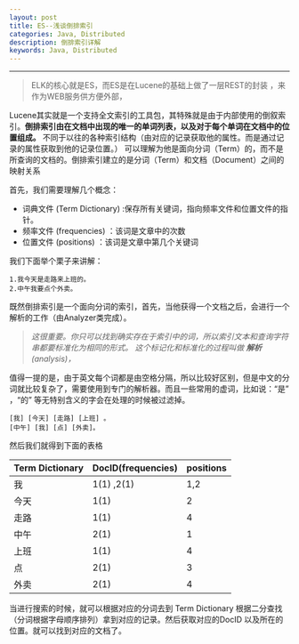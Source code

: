 ```yaml
---
layout: post
title: ES--浅谈倒排索引
categories: Java, Distributed
description: 倒排索引详解
keywords: Java, Distributed
---
```

---
> ELK的核心就是ES，而ES是在Lucene的基础上做了一层REST的封装 ，来作为WEB服务供方便外部，

Lucene其实就是一个支持全文索引的工具包，其特殊就是由于内部使用的倒叙索引。__倒排索引由在文档中出现的唯一的单词列表，以及对于每个单词在文档中的位置组成。__ 不同于以往的各种索引结构（由对应的记录获取他的属性。而是通过记录的属性获取到他的记录位置。）
可以理解为他是面向分词（Term）的，而不是所查询的文档的。倒排索引建立的是分词（Term）和文档（Document）之间的映射关系

首先，我们需要理解几个概念：
* 词典文件 (Term Dictionary) :保存所有关键词，指向频率文件和位置文件的指针。
* 频率文件 (frequencies) ：该词是文章中的次数
* 位置文件 (positions) ：该词是文章中第几个关键词

我们下面举个栗子来讲解：

    1.我今天是走路来上班的。
    2.中午我要点个外卖。
    
既然倒排索引是一个面向分词的索引，首先，当他获得一个文档之后，会进行一个解析的工作（由Analyzer类完成）。
> _这很重要。你只可以找到确实存在于索引中的词，所以索引文本和查询字符串都要标准化为相同的形式。
这个标记化和标准化的过程叫做 __解析__ (analysis)，_


值得一提的是，由于英文每个词都是由空格分隔，所以比较好区别，但是中文的分词就比较复杂了，需要使用到专门的解析器。而且一些常用的虚词，比如说：“是” ，“的” 等无特别含义的字会在处理的时候被过滤掉。

    [我] [今天] [走路] [上班] 。
    [中午] [我] [点] [外卖]。
然后我们就得到下面的表格

| Term Dictionary  | DocID(frequencies) | positions 
| ----- | :------  | :------- |
| 我     | 1(1) ,2(1)  | 1,2         | 
| 今天     | 1(1)      | 2         | 
| 走路     | 1(1)      | 4         | 
| 中午     | 2(1)      | 1         | 
| 上班     | 1(1)      | 4         | 
| 点     | 2(1)      | 3         | 
| 外卖     | 2(1)      | 4        | 

当进行搜索的时候，就可以根据对应的分词去到 Term Dictionary 根据二分查找（分词根据字母顺序排列）拿到对应的记录。然后获取对应的DocID 以及所在的位置。就可以找到对应的文档了。

